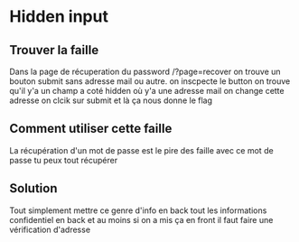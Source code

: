 # Hidden input 

## Trouver la faille
Dans la page de récuperation du password /?page=recover on trouve un bouton submit sans adresse mail ou autre. on inscpecte le button on trouve qu'il y'a un champ a coté hidden où y'a une adresse mail
on change cette adresse on clcik sur submit et là ça nous donne le flag

## Comment utiliser cette faille
La récupération d'un mot de passe est le pire des faille avec ce mot de passe tu peux tout récupérer

## Solution
Tout simplement mettre ce genre d'info en back tout les informations confidentiel en back et au moins si on a mis ça en front il faut faire une vérification d'adresse
